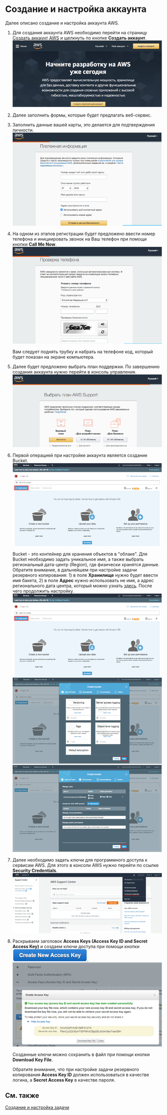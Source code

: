 # Создание и настройка аккаунта

Далее описано создание и настройка аккаунта AWS.

1. Для создания аккаунта AWS необходимо перейти на страницу [Создать аккаунт AWS](https://aws.amazon.com/ru/) и щелкнуть по кнопке **Создать аккаунт**.![Aws3 CreateAccount](../../../../images/aws3_createaccount.png)
2. Далее заполнить формы, которые будет предлагать веб\-сервис.
3. Заполнить данные вашей карты, это делается для подтверждения личности.![Aws 3 Paytest](../../../../images/aws3_paytest.png)
4. На одном из этапов регистрации будет предложено ввести номер телефона и инициировать звонок на Ваш телефон при помощи кнопки **Call Me Now**.![Aws3 CallMeNow](../../../../images/aws3_callmenow.png)

   Вам следует поднять трубку и набрать на телефоне код, который будет показан на экране компьютера.
5. Далее будет предложено выбрать план поддержки. По завершению создания аккаунта нужно перейти в консоль управления.![Aws3 console](../../../../images/aws3_console.png)
6. Первой операцией при настройке аккаунта является создание Bucket.![Aws3 CreateBucket](../../../../images/aws3_createbucket.png)

   Bucket \- это контейнер для хранения объектов в "облаке". Для Bucket необходимо задать уникальное имя, а также выбрать региональный дата\-центр (Region), где физически хранятся данные. Обратите внимание, в дальнейшем при настройке задачи резервного копирования: 1) в поле **Хранилище** нужно будет ввести имя бакета, 2) в поле **Адрес** нужно использовать не имя, а адрес регионального дата центра, который можно узнать [здесь](https://docs.aws.amazon.com/general/latest/gr/rande.html#s3_region). После чего продолжить настройку.![Aws3 CreateBucket](../../../../images/aws3_createbucket.png)![Aws 3 Create Bucket Name](../../../../images/aws3_createbucketname.png)![Aws 3 Create Bucket Name properties](../../../../images/aws3_createbucketname_propert.png)
7. Далее необходимо задать ключи для программного доступа к сервисам AWS. Для этого в консоли AWS нужно перейти по ссылке **Security Credentials**.![Aws3 SecurityCredentials](../../../../images/aws3_securitycredentials.png)
8. Раскрываем заголовок **Access Keys (Access Key ID and Secret Access Key)** и создаем ключи доступа при помощи кнопки ![Aws3 CreateNewAccessKey](../../../../images/aws3_createnewaccesskey.png).![Aws3 SecurityCredentialsCreate](../../../../images/aws3_securitycredentialscreate.png)

   Созданные ключи можно сохранить в файл при помощи кнопки **Download Key File**.

   Обратите внимание, что при настройке задачи резервного копирования **Access Key ID** должен использоваться в качестве логина, а **Secret Access Key** в качестве пароля.

## См. также

[Создание и настройка задачи](hydra_settings.md)
